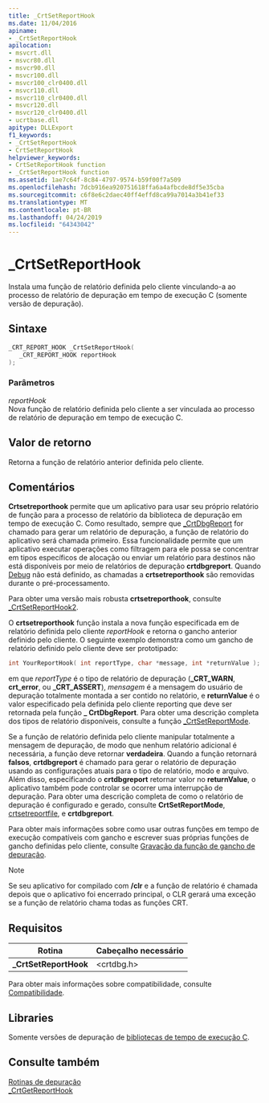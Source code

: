 ```yaml
---
title: _CrtSetReportHook
ms.date: 11/04/2016
apiname:
- _CrtSetReportHook
apilocation:
- msvcrt.dll
- msvcr80.dll
- msvcr90.dll
- msvcr100.dll
- msvcr100_clr0400.dll
- msvcr110.dll
- msvcr110_clr0400.dll
- msvcr120.dll
- msvcr120_clr0400.dll
- ucrtbase.dll
apitype: DLLExport
f1_keywords:
- _CrtSetReportHook
- CrtSetReportHook
helpviewer_keywords:
- CrtSetReportHook function
- _CrtSetReportHook function
ms.assetid: 1ae7c64f-8c84-4797-9574-b59f00f7a509
ms.openlocfilehash: 7dcb916ea920751618ffa6a4afbcde8df5e35cba
ms.sourcegitcommit: c6f8e6c2daec40ff4effd8ca99a7014a3b41ef33
ms.translationtype: MT
ms.contentlocale: pt-BR
ms.lasthandoff: 04/24/2019
ms.locfileid: "64343042"
---
```

# <a name="crtsetreporthook"></a>_CrtSetReportHook

Instala uma função de relatório definida pelo cliente vinculando-a ao processo de relatório de depuração em tempo de execução C (somente versão de depuração).

## <a name="syntax"></a>Sintaxe

```C
_CRT_REPORT_HOOK _CrtSetReportHook(
   _CRT_REPORT_HOOK reportHook
);
```

### <a name="parameters"></a>Parâmetros

*reportHook*<br/>
Nova função de relatório definida pelo cliente a ser vinculada ao processo de relatório de depuração em tempo de execução C.

## <a name="return-value"></a>Valor de retorno

Retorna a função de relatório anterior definida pelo cliente.

## <a name="remarks"></a>Comentários

**Crtsetreporthook** permite que um aplicativo para usar seu próprio relatório de função para a processo de relatório da biblioteca de depuração em tempo de execução C. Como resultado, sempre que [_CrtDbgReport](crtdbgreport-crtdbgreportw.md) for chamado para gerar um relatório de depuração, a função de relatório do aplicativo será chamada primeiro. Essa funcionalidade permite que um aplicativo executar operações como filtragem para ele possa se concentrar em tipos específicos de alocação ou enviar um relatório para destinos não está disponíveis por meio de relatórios de depuração **crtdbgreport**. Quando [Debug](../../c-runtime-library/debug.md) não está definido, as chamadas a **crtsetreporthook** são removidas durante o pré-processamento.

Para obter uma versão mais robusta **crtsetreporthook**, consulte [_CrtSetReportHook2](crtsetreporthook2-crtsetreporthookw2.md).

O **crtsetreporthook** função instala a nova função especificada em de relatório definida pelo cliente *reportHook* e retorna o gancho anterior definido pelo cliente. O seguinte exemplo demonstra como um gancho de relatório definido pelo cliente deve ser prototipado:

```C
int YourReportHook( int reportType, char *message, int *returnValue );
```

em que *reportType* é o tipo de relatório de depuração (**_CRT_WARN**, **crt_error**, ou **_CRT_ASSERT**), *mensagem* é a mensagem do usuário de depuração totalmente montada a ser contido no relatório, e **returnValue** é o valor especificado pela definida pelo cliente reporting que deve ser retornada pela função **_ CrtDbgReport**. Para obter uma descrição completa dos tipos de relatório disponíveis, consulte a função [_CrtSetReportMode](crtsetreportmode.md).

Se a função de relatório definida pelo cliente manipular totalmente a mensagem de depuração, de modo que nenhum relatório adicional é necessária, a função deve retornar **verdadeira**. Quando a função retornará **falsos**, **crtdbgreport** é chamado para gerar o relatório de depuração usando as configurações atuais para o tipo de relatório, modo e arquivo. Além disso, especificando o **crtdbgreport** retornar valor no **returnValue**, o aplicativo também pode controlar se ocorrer uma interrupção de depuração. Para obter uma descrição completa de como o relatório de depuração é configurado e gerado, consulte **CrtSetReportMode**, [crtsetreportfile](crtsetreportfile.md), e **crtdbgreport**.

Para obter mais informações sobre como usar outras funções em tempo de execução compatíveis com gancho e escrever suas próprias funções de gancho definidas pelo cliente, consulte [Gravação da função de gancho de depuração](/visualstudio/debugger/debug-hook-function-writing).

> [!NOTE]
> Se seu aplicativo for compilado com **/clr** e a função de relatório é chamada depois que o aplicativo foi encerrado principal, o CLR gerará uma exceção se a função de relatório chama todas as funções CRT.

## <a name="requirements"></a>Requisitos

|Rotina|Cabeçalho necessário|
|-------------|---------------------|
|**_CrtSetReportHook**|\<crtdbg.h>|

Para obter mais informações sobre compatibilidade, consulte [Compatibilidade](../../c-runtime-library/compatibility.md).

## <a name="libraries"></a>Libraries

Somente versões de depuração de [bibliotecas de tempo de execução C](../../c-runtime-library/crt-library-features.md).

## <a name="see-also"></a>Consulte também

[Rotinas de depuração](../../c-runtime-library/debug-routines.md)<br/>
[_CrtGetReportHook](crtgetreporthook.md)<br/>
